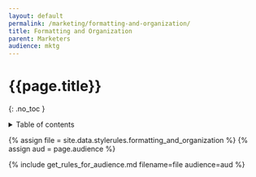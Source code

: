 ```yaml
---
layout: default
permalink: /marketing/formatting-and-organization/
title: Formatting and Organization
parent: Marketers
audience: mktg
---
```

# {{page.title}} 
{: .no_toc }
<details markdown="block">
  <summary>
    Table of contents
  </summary>
  {: .text-delta }
- TOC
{:toc}
</details>

{% assign file = site.data.stylerules.formatting_and_organization %}
{% assign aud = page.audience %}

{% include get_rules_for_audience.md filename=file audience=aud %}